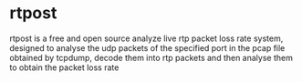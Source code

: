 # rtpost
rtpost is a free and open source analyze live rtp packet loss rate system, designed to analyse the udp packets of the specified port in the pcap file obtained by tcpdump,  decode them into rtp packets and then analyse them to obtain the packet loss rate

